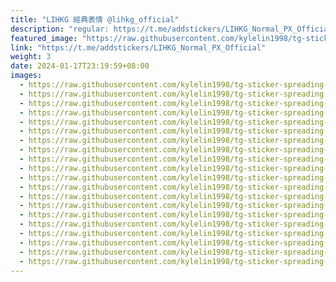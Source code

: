 ```yaml
---
title: "LIHKG 經典表情 @lihkg_official"
description: "regular: https://t.me/addstickers/LIHKG_Normal_PX_Official"
featured_image: "https://raw.githubusercontent.com/kylelin1998/tg-sticker-spreading-worldwide-images/main/img/23bb4838-b895-4266-8560-e825dd981e33.jpg"
link: "https://t.me/addstickers/LIHKG_Normal_PX_Official"
weight: 3
date: 2024-01-17T23:19:59+08:00
images:
  - https://raw.githubusercontent.com/kylelin1998/tg-sticker-spreading-worldwide-images/main/img/23bb4838-b895-4266-8560-e825dd981e33.jpg
  - https://raw.githubusercontent.com/kylelin1998/tg-sticker-spreading-worldwide-images/main/img/9df5373b-bd3c-4fe1-a1f2-49ae9a56917b.jpg
  - https://raw.githubusercontent.com/kylelin1998/tg-sticker-spreading-worldwide-images/main/img/955aeed2-9ba4-4aeb-82db-96d2b2e0821c.jpg
  - https://raw.githubusercontent.com/kylelin1998/tg-sticker-spreading-worldwide-images/main/img/bbe5aa22-0bdd-4b0d-b4ac-b00c7f7515d0.jpg
  - https://raw.githubusercontent.com/kylelin1998/tg-sticker-spreading-worldwide-images/main/img/73fba4c2-ea68-4d12-b1e3-f6670eb0e182.jpg
  - https://raw.githubusercontent.com/kylelin1998/tg-sticker-spreading-worldwide-images/main/img/31a3bb7a-9560-47ca-b2a3-3818e14c9021.jpg
  - https://raw.githubusercontent.com/kylelin1998/tg-sticker-spreading-worldwide-images/main/img/422922bc-fb04-4676-b8fb-a88ba073dc12.jpg
  - https://raw.githubusercontent.com/kylelin1998/tg-sticker-spreading-worldwide-images/main/img/23f2e87d-91bf-4015-afd3-6096f35b2f10.jpg
  - https://raw.githubusercontent.com/kylelin1998/tg-sticker-spreading-worldwide-images/main/img/214a44ed-8f47-47ff-8949-6d1021217de6.jpg
  - https://raw.githubusercontent.com/kylelin1998/tg-sticker-spreading-worldwide-images/main/img/41dea246-1f51-4990-ad9f-63ec8e0e26e3.jpg
  - https://raw.githubusercontent.com/kylelin1998/tg-sticker-spreading-worldwide-images/main/img/89193980-ea91-4c33-8e09-8cf39be6744f.jpg
  - https://raw.githubusercontent.com/kylelin1998/tg-sticker-spreading-worldwide-images/main/img/033e32c0-52f9-4036-86e5-8686c8cbf01a.jpg
  - https://raw.githubusercontent.com/kylelin1998/tg-sticker-spreading-worldwide-images/main/img/a91874b8-09f1-4e35-ba57-f8ab4824f665.jpg
  - https://raw.githubusercontent.com/kylelin1998/tg-sticker-spreading-worldwide-images/main/img/94828516-107e-4622-a8c8-a4e48082cf2a.jpg
  - https://raw.githubusercontent.com/kylelin1998/tg-sticker-spreading-worldwide-images/main/img/78fa147e-ff06-4c2d-ad42-c1555c8b95b4.jpg
  - https://raw.githubusercontent.com/kylelin1998/tg-sticker-spreading-worldwide-images/main/img/01dd0cd0-6c1d-40a6-b711-02d5a0a5bdd9.jpg
  - https://raw.githubusercontent.com/kylelin1998/tg-sticker-spreading-worldwide-images/main/img/bd87401f-5d07-47a9-82b9-600490789e9c.jpg
  - https://raw.githubusercontent.com/kylelin1998/tg-sticker-spreading-worldwide-images/main/img/ca61c4c2-2b6a-46e1-95b8-4fa955578fc3.jpg
  - https://raw.githubusercontent.com/kylelin1998/tg-sticker-spreading-worldwide-images/main/img/86e99e2c-2f94-4f80-9401-aa10cd7f8fb3.jpg
  - https://raw.githubusercontent.com/kylelin1998/tg-sticker-spreading-worldwide-images/main/img/2bfc43db-70ea-4acd-b1a9-59023122905e.jpg
---
```

